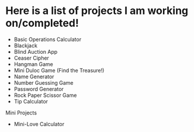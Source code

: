 # Here is a list of projects I am working on/completed!
- Basic Operations Calculator
- Blackjack
- Blind Auction App
- Ceaser Cipher
- Hangman Game
- Mini Duloc Game (Find the Treasure!)
- Name Generator
- Number Guessing Game
- Password Generator
- Rock Paper Scissor Game
- Tip Calculator

Mini Projects
- Mini-Love Calculator

